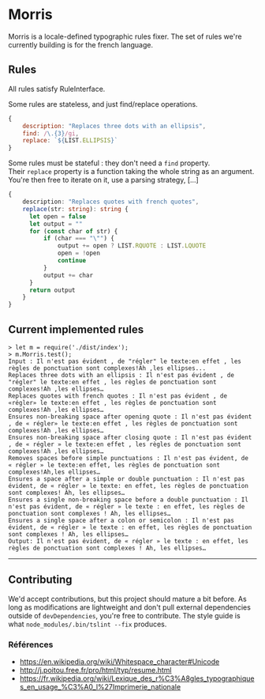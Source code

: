 # Morris
Morris is a locale-defined typographic rules fixer.
The set of rules we're currently building is for the french language.

## Rules
All rules satisfy RuleInterface.

Some rules are stateless, and just find/replace operations.

```js
{
    description: "Replaces three dots with an ellipsis",
    find: /\.{3}/gi,
    replace: `${LIST.ELLIPSIS}`
}
```

Some rules must be stateful : they don't need a `find` property.  
Their `replace` property is a function taking the whole string as an argument.  
You're then free to iterate on it, use a parsing strategy, [...]

```ts
{
    description: "Replaces quotes with french quotes",
    replace(str: string): string {
      let open = false
      let output = ""
      for (const char of str) {
          if (char === "\"") {
              output += open ? LIST.RQUOTE : LIST.LQUOTE
              open = !open
              continue
          }
          output += char
      }
      return output
    }
}
``` 

## Current implemented rules

```
> let m = require('./dist/index');
> m.Morris.test();
Input : Il n'est pas évident , de "régler" le texte:en effet , les règles de ponctuation sont complexes!Ah ,les ellipses...
Replaces three dots with an ellipsis : Il n'est pas évident , de "régler" le texte:en effet , les règles de ponctuation sont complexes!Ah ,les ellipses…
Replaces quotes with french quotes : Il n'est pas évident , de «régler» le texte:en effet , les règles de ponctuation sont complexes!Ah ,les ellipses…
Ensures non-breaking space after opening quote : Il n'est pas évident , de « régler» le texte:en effet , les règles de ponctuation sont complexes!Ah ,les ellipses…
Ensures non-breaking space after closing quote : Il n'est pas évident , de « régler » le texte:en effet , les règles de ponctuation sont complexes!Ah ,les ellipses…
Removes spaces before simple punctuations : Il n'est pas évident, de « régler » le texte:en effet, les règles de ponctuation sont complexes!Ah,les ellipses…
Ensures a space after a simple or double punctuation : Il n'est pas évident, de « régler » le texte: en effet, les règles de ponctuation sont complexes! Ah, les ellipses…
Ensures a single non-breaking space before a double punctuation : Il n'est pas évident, de « régler » le texte : en effet, les règles de ponctuation sont complexes ! Ah, les ellipses…
Ensures a single space after a colon or semicolon : Il n'est pas évident, de « régler » le texte : en effet, les règles de ponctuation sont complexes ! Ah, les ellipses…
Output: Il n'est pas évident, de « régler » le texte : en effet, les règles de ponctuation sont complexes ! Ah, les ellipses…
```

---

## Contributing

We'd accept contributions, but this project should mature a bit before. As long as modifications are lightweight and don't pull external dependencies outside of `devDependencies`, you're free to contribute. The style guide is what `node_modules/.bin/tslint --fix` produces. 

### Références

- https://en.wikipedia.org/wiki/Whitespace_character#Unicode
- http://j.poitou.free.fr/pro/html/typ/resume.html
- https://fr.wikipedia.org/wiki/Lexique_des_r%C3%A8gles_typographiques_en_usage_%C3%A0_l%27Imprimerie_nationale
